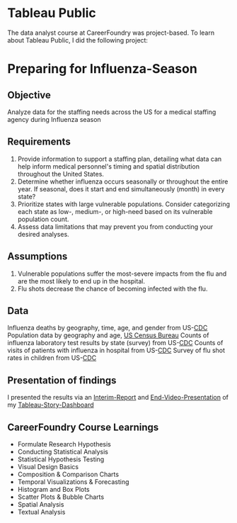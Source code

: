 # Tableau Public
The data analyst course at CareerFoundry was project-based. To learn about Tableau Public, I did the following project:
# Preparing for Influenza-Season
## Objective
Analyze data for the staffing needs across the US for a medical staffing agency during Influenza season
## Requirements
1. Provide information to support a staffing plan, detailing what data can help inform medical personnel's timing and spatial distribution throughout the United States.
2. Determine whether influenza occurs seasonally or throughout the entire year. If seasonal,
does it start and end simultaneously (month) in every state?
3. Prioritize states with large vulnerable populations. Consider categorizing each state as low-,
medium-, or high-need based on its vulnerable population count.
4. Assess data limitations that may prevent you from conducting your desired analyses.
## Assumptions
1. Vulnerable populations suffer the most-severe impacts from the flu and are the most likely to
end up in the hospital.
2. Flu shots decrease the chance of becoming infected with the flu.
## Data
Influenza deaths by geography, time, age, and gender from US-[CDC](https://wonder.cdc.gov/ucd-icd10.html)
Population data by geography and age, [US Census Bureau](https://www.census.gov/)
Counts of influenza laboratory test results by state (survey) from US-[CDC](https://gis.cdc.gov/grasp/fluview/fluportaldashboard.html)
Counts of visits of patients with influenza in hospital from US-[CDC](https://gis.cdc.gov/grasp/fluview/fluportaldashboard.html)
Survey of flu shot rates in children from US-[CDC](https://www.cdc.gov/vaccines/imz-managers/nis/about.html)
## Presentation of findings
I presented the results via an [Interim-Report](https://github.com/Gregor1000/Influenza-Season/blob/708f65ae39bdced546dafd0bb6bc6e8b8e905e77/Preparing%20for%20Influenza%20Season%20Interim%20Report.pdf) and [End-Video-Presentation](https://www.youtube.com/watch?v=nDTl1NYc2yY) of my [Tableau-Story-Dashboard](https://public.tableau.com/app/profile/gregor.liftinger/viz/E3A9/InfluenzaSeasonPreparation?publish=yes)
## CareerFoundry Course Learnings
+ Formulate Research Hypothesis
+ Conducting Statistical Analysis
+ Statistical Hypothesis Testing
+ Visual Design Basics
+ Composition & Comparison Charts
+ Temporal Visualizations & Forecasting
+ Histogram and Box Plots
+ Scatter Plots & Bubble Charts
+ Spatial Analysis
+ Textual Analysis
